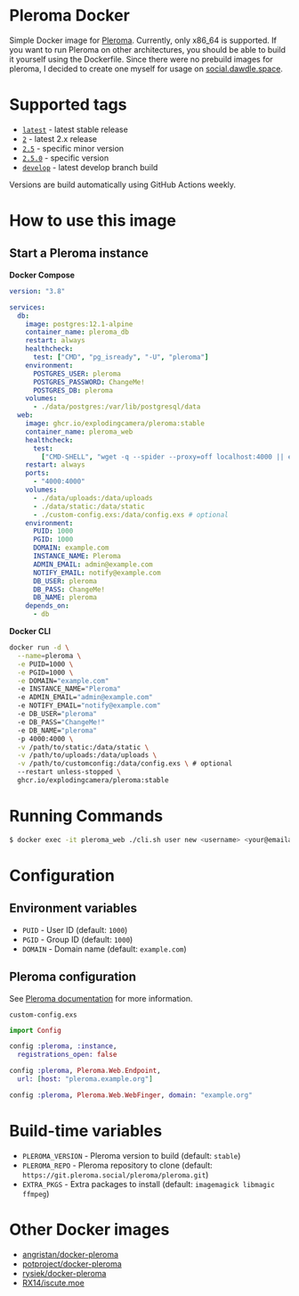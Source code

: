 # Pleroma Docker

Simple Docker image for [Pleroma](https://pleroma.social/).
Currently, only x86_64 is supported. If you want to run Pleroma on other architectures, you should be able to build it yourself using the Dockerfile.
Since there were no prebuild images for pleroma, I decided to create one myself for usage on [social.dawdle.space](https://social.dawdle.space/).

# Supported tags

- [`latest`](https://github.com/explodingcamera/docker-pleroma/pkgs/container/pleroma) - latest stable release
- [`2`](https://github.com/explodingcamera/docker-pleroma/pkgs/container/pleroma) - latest 2.x release
- [`2.5`](https://github.com/explodingcamera/docker-pleroma/pkgs/container/pleroma) - specific minor version
- [`2.5.0`](https://github.com/explodingcamera/docker-pleroma/pkgs/container/pleroma) - specific version
- [`develop`](https://github.com/explodingcamera/docker-pleroma/pkgs/container/pleroma) - latest develop branch build

Versions are build automatically using GitHub Actions weekly.

# How to use this image

## Start a Pleroma instance

**Docker Compose**

```yaml
version: "3.8"

services:
  db:
    image: postgres:12.1-alpine
    container_name: pleroma_db
    restart: always
    healthcheck:
      test: ["CMD", "pg_isready", "-U", "pleroma"]
    environment:
      POSTGRES_USER: pleroma
      POSTGRES_PASSWORD: ChangeMe!
      POSTGRES_DB: pleroma
    volumes:
      - ./data/postgres:/var/lib/postgresql/data
  web:
    image: ghcr.io/explodingcamera/pleroma:stable
    container_name: pleroma_web
    healthcheck:
      test:
        ["CMD-SHELL", "wget -q --spider --proxy=off localhost:4000 || exit 1"]
    restart: always
    ports:
      - "4000:4000"
    volumes:
      - ./data/uploads:/data/uploads
      - ./data/static:/data/static
      - ./custom-config.exs:/data/config.exs # optional
    environment:
      PUID: 1000
      PGID: 1000
      DOMAIN: example.com
      INSTANCE_NAME: Pleroma
      ADMIN_EMAIL: admin@example.com
      NOTIFY_EMAIL: notify@example.com
      DB_USER: pleroma
      DB_PASS: ChangeMe!
      DB_NAME: pleroma
    depends_on:
      - db
```

**Docker CLI**

```bash
docker run -d \
  --name=pleroma \
  -e PUID=1000 \
  -e PGID=1000 \
  -e DOMAIN="example.com"
  -e INSTANCE_NAME="Pleroma"
  -e ADMIN_EMAIL="admin@example.com"
  -e NOTIFY_EMAIL="notify@example.com"
  -e DB_USER="pleroma"
  -e DB_PASS="ChangeMe!"
  -e DB_NAME="pleroma"
  -p 4000:4000 \
  -v /path/to/static:/data/static \
  -v /path/to/uploads:/data/uploads \
  -v /path/to/customconfig:/data/config.exs \ # optional
  --restart unless-stopped \
  ghcr.io/explodingcamera/pleroma:stable
```

# Running Commands

```bash
$ docker exec -it pleroma_web ./cli.sh user new <username> <your@emailaddress> --admin
```

# Configuration

## Environment variables

- `PUID` - User ID (default: `1000`)
- `PGID` - Group ID (default: `1000`)
- `DOMAIN` - Domain name (default: `example.com`)

## Pleroma configuration

See [Pleroma documentation](https://docs.pleroma.social/backend/configuration/auth/) for more information.

`custom-config.exs`

```elixir
import Config

config :pleroma, :instance,
  registrations_open: false

config :pleroma, Pleroma.Web.Endpoint,
  url: [host: "pleroma.example.org"]

config :pleroma, Pleroma.Web.WebFinger, domain: "example.org"
```

# Build-time variables

- `PLEROMA_VERSION` - Pleroma version to build (default: `stable`)
- `PLEROMA_REPO` - Pleroma repository to clone (default: `https://git.pleroma.social/pleroma/pleroma.git`)
- `EXTRA_PKGS` - Extra packages to install (default: `imagemagick libmagic ffmpeg`)

# Other Docker images

- [angristan/docker-pleroma](https://github.com/angristan/docker-pleroma)
- [potproject/docker-pleroma](https://github.com/potproject/docker-pleroma)
- [rysiek/docker-pleroma](https://git.pleroma.social/rysiek/docker-pleroma)
- [RX14/iscute.moe](https://github.com/RX14/kurisu.rx14.co.uk/blob/master/services/iscute.moe/pleroma/Dockerfile)
